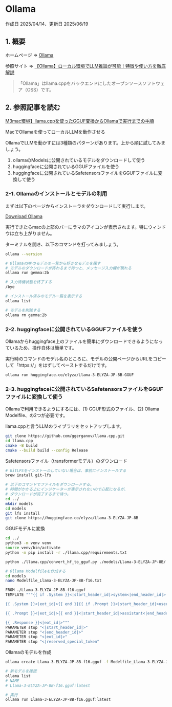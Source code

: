 # Ollama

作成日 2025/04/14、更新日 2025/06/19

## 1. 概要

ホームページ => [Ollama](https://ollama.com/)

参照サイト => [【Ollama】ローカル環境でLLM推論が可能！特徴や使い方を徹底解説](https://weel.co.jp/media/tech/ollama/)

> 「Ollama」はllama.cppをバックエンドにしたオープンソースソフトウェア（OSS）です。

## 2. 参照記事を読む

[M3mac環境】llama.cppを使ったGGUF変換からOllamaで実行までの手順](https://zenn.dev/k_zumi_dev/articles/1c752e21c6406f)

MacでOllamaを使ってローカルLLMを動作させる

OllamaでLLMを動かすには3種類のパターンがあります。上から順に試してみましょう。

1. ollamaのModelsに公開されているモデルをダウンロードして使う
2. huggingfaceに公開されているGGUFファイルを使う
3. huggingfaceに公開されているSafetensorsファイルをGGUFファイルに変換して使う

### 2-1. Ollamaのインストールとモデルの利用

まずは以下のページからインストーラをダウンロードして実行します。

[Download Ollama](https://ollama.com/download)

実行できたらmacの上部のバーにラマのアイコンが表示されます。特にウィンドウは立ち上がりません。

ターミナルを開き、以下のコマンドを打ってみましょう。

```bash
ollama --version

# OllamaのHPのモデルの一覧から好きなモデルを探す
# モデルのダウンロードが終わるまで待つと、メッセージ入力欄が現れる
ollama run gemma:2b

# 入力待機状態を終了する
/bye

# インストール済みのモデル一覧を表示する
ollama list

# モデルを削除する
ollama rm gemma:2b
```

### 2-2. huggingfaceに公開されているGGUFファイルを使う

Ollamaからhuggingface上のファイルを簡単にダウンロードできるようになっているため、操作自体は簡単です。

実行時のコマンドのモデル名のところに、モデルの公開ページからURLをコピーして「https://」をはずしてペーストするだけです。

```bash
ollama run huggingface.co/elyza/Llama-3-ELYZA-JP-8B-GGUF
```

### 2-3. huggingfaceに公開されているSafetensorsファイルをGGUFファイルに変換して使う

Ollamaで利用できるようにするには、(1) GGUF形式のファイル、(2) Ollama Modelfile、の2つが必要です。

llama.cppと言うLLMのライブラリをセットアップします。

```bash
git clone https://github.com/ggerganov/llama.cpp.git
cd llama.cpp
cmake -B build
cmake --build build --config Release
```

Safetensorsファイル（transformerモデル）のダウンロード

```bash
# GitLFSをインストールしていない場合は、事前にインストールする
brew install git-lfs

# 以下のコマンドでファイルをダウンロードする。
# 時間がかかる上にインジケーターが表示されないので心配になるが、
# ダウンロードが完了するまで待つ。
cd ../
mkdir models
cd models
git lfs install
git clone https://huggingface.co/elyza/Llama-3-ELYZA-JP-8B
```

GGUFモデルに変換

```bash
cd ../
python3 -m venv venv
source venv/bin/activate
python -m pip install -r ./llama.cpp/requirements.txt 

python ./llama.cpp/convert_hf_to_gguf.py ./models/Llama-3-ELYZA-JP-8B/ --outtype f16 --outfile ./models/Llama-3-ELYZA-JP-8B-f16.gguf

# Ollama Modelfileを作成する
cd models
nano Modelfile_Llama-3-ELYZA-JP-8B-f16.txt
```

```bash
FROM ./Llama-3-ELYZA-JP-8B-f16.gguf
TEMPLATE """{{ if .System }}<|start_header_id|>system<|end_header_id|>

{{ .System }}<|eot_id|>{{ end }}{{ if .Prompt }}<|start_header_id|>user<|end_header_id|>

{{ .Prompt }}<|eot_id|>{{ end }}<|start_header_id|>assistant<|end_header_id|>

{{ .Response }}<|eot_id|>"""
PARAMETER stop "<|start_header_id|>"
PARAMETER stop "<|end_header_id|>"
PARAMETER stop "<|eot_id|>"
PARAMETER stop "<|reserved_special_token"
```

Ollamaのモデルを作成

```bash
ollama create Llama-3-ELYZA-JP-8B-f16.gguf -f Modelfile_Llama-3-ELYZA-JP-8B-f16.txt

# 新モデルを確認
ollama list
# NAME
# Llama-3-ELYZA-JP-8B-f16.gguf:latest

# 実行
ollama run Llama-3-ELYZA-JP-8B-f16.gguf:latest
```
